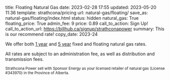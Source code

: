 title: Floating Natural Gas
date: 2023-02-28 17:55
updated: 2023-05-20 11:36
template: strathcona/pricing
url: natural-gas/floating/
save_as: natural-gas/floating/index.html
status: hidden
natural_gas: True
floating_price: True
admin_fee: 9
price: 0.89
call_to_action: Sign Up!
call_to_action_url: https://billhub.ca/signup/strathconapower
summary: This is our recommend rate!
copy_date: 2023-24

We offer both [1 year]({filename}fixed-natural-gas-1-yr.md) and [5
year]({filename}fixed-natural-gas.md) fixed and floating natural gas rates.

All rates are subject to an administration fee, as well as distribution and
transmission fees.

<small markdown=1>
  Strathcona Power sell with Sponsor Energy as your licensed
  retailer of natural gas (License #343970)
  in the Province of Alberta.
</small>
